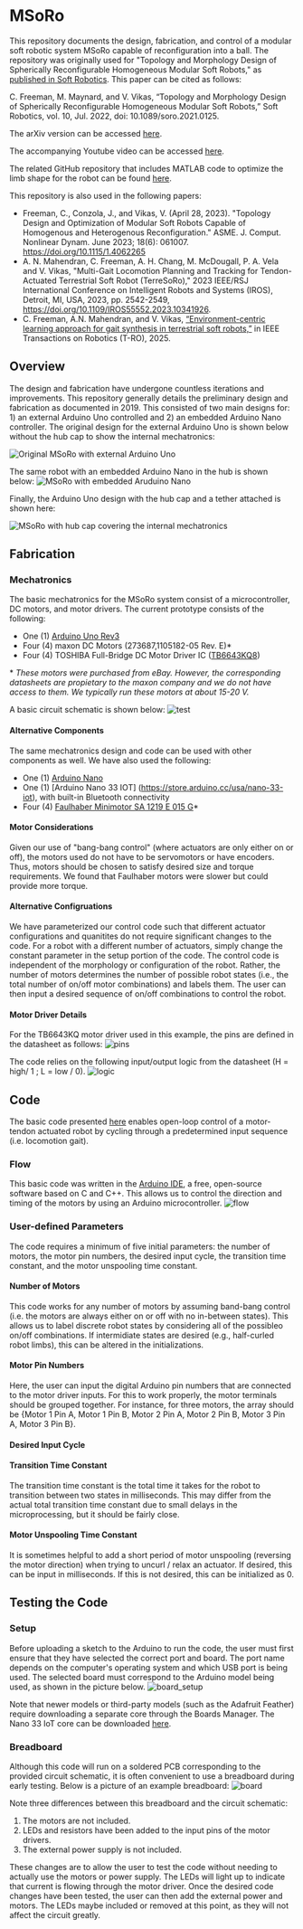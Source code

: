 # MSoRo
This repository documents the design, fabrication, and control of a modular soft robotic system MSoRo capable of reconfiguration into a ball. The repository was originally used for "Topology and Morphology Design of Spherically Reconfigurable Homogeneous Modular Soft Robots," as [published in Soft Robotics](https://www.liebertpub.com/doi/10.1089/soro.2021.0125). This paper can be cited as follows:

C. Freeman, M. Maynard, and V. Vikas, “Topology and Morphology Design of Spherically Reconfigurable Homogeneous Modular Soft Robots,” Soft Robotics, vol. 10, Jul. 2022, doi: 10.1089/soro.2021.0125.

The arXiv version can be accessed [here](https://arxiv.org/abs/2205.00544).  

The accompanying Youtube video can be accessed [here](https://www.youtube.com/watch?v=K-ZRhlJ1r1A).

The related GitHub repository that includes MATLAB code to optimize the limb shape for the robot can be found [here](https://github.com/clfreeman7/Design_Optimization).

This repository is also used in the following papers:
- Freeman, C., Conzola, J., and Vikas, V. (April 28, 2023). "Topology Design and Optimization of Modular Soft Robots Capable of Homogenous and Heterogenous Reconfiguration." ASME. J. Comput. Nonlinear Dynam. June 2023; 18(6): 061007. https://doi.org/10.1115/1.4062265
- A. N. Mahendran, C. Freeman, A. H. Chang, M. McDougall, P. A. Vela and V. Vikas, "Multi-Gait Locomotion Planning and Tracking for Tendon-Actuated Terrestrial Soft Robot (TerreSoRo)," 2023 IEEE/RSJ International Conference on Intelligent Robots and Systems (IROS), Detroit, MI, USA, 2023, pp. 2542-2549, https://doi.org/10.1109/IROS55552.2023.10341926.
- C. Freeman, A.N. Mahendran, and V. Vikas, [“Environment-centric learning approach for gait synthesis in terrestrial soft robots,”](https://arxiv.org/pdf/2402.03617) in IEEE Transactions on Robotics (T-RO), 2025.

## Overview
The design and fabrication have undergone countless iterations and improvements. This repository generally details the preliminary design and fabrication as documented in 2019. This consisted of two main designs for: 1) an external Arduino Uno controlled and 2) an embedded Arduino Nano controller. The original design for the external Arduino Uno is shown below without the hub cap to show the internal mechatronics:

![Original MSoRo with external Arduino Uno](MSoRo_Arduino_Uno.JPG)

The same robot with an embedded Arduino Nano in the hub is shown below:
![MSoRo with embedded Aruduino Nano](MSoRo_Arduino_Nano.JPG)

Finally, the Arduino Uno design with the hub cap and a tether attached is shown here:

![MSoRo with hub cap covering the internal mechatronics](MSoRo_With_Hub_Cap.JPG)

## Fabrication
### Mechatronics
The basic mechatronics for the MSoRo system consist of a microcontroller, DC motors, and motor drivers. The current prototype consists of the following:
- One (1) [Arduino Uno Rev3](https://store.arduino.cc/usa/arduino-uno-rev3)
- Four (4) maxon DC Motors (273687,1105182-05 Rev. E)*
- Four (4) TOSHIBA Full-Bridge DC Motor Driver IC ([TB6643KQ8](https://toshiba.semicon-storage.com/ap-en/semiconductor/product/motor-driver-ics/brushed-dc-motor-driver-ics/detail.TB6643KQ.html))

\*  *These motors were purchased from eBay. However, the corresponding datasheets are propietary to the maxon company and we do not have access to them. We typically run these motors at about 15-20 V.* 

A basic circuit schematic is shown below:
![test](MSoRo_Schematic.png)

#### Alternative Components
The same mechatronics design and code can be used with other components as well. We have also used the following:
- One (1) [Arduino Nano](https://store.arduino.cc/usa/arduino-nano)
- One (1) [Arduino Nano 33 IOT] (https://store.arduino.cc/usa/nano-33-iot), with built-in Bluetooth connectivity
- Four (4) [Faulhaber Minimotor SA 1219 E 015 G](https://www.faulhaber.com/en/products/series/1219g/)*

#### Motor Considerations
Given our use of "bang-bang control" (where actuators are only either on or off), the motors used do not have to be servomotors or have encoders. Thus, motors should be chosen to satisfy desired size and torque requirements. We found that Faulhaber motors were slower but could provide more torque. 

#### Alternative Configruations
We have parameterized our control code such that different actuator configurations and quanitites do not require significant changes to the code. For a robot with a different number of actuators, simply change the constant parameter in the setup portion of the code. The control code is independent of the morphology or configuration of the robot. Rather, the number of motors determines the number of possible robot states (i.e., the total number of on/off motor combinations) and labels them. The user can then input a desired sequence of on/off combinations to control the robot.

#### Motor Driver Details
For the TB6643KQ motor driver used in this example, the pins are defined in the datasheet as follows:
![pins](Pins.png)

The code relies on the following input/output logic from the datasheet (H = high/ 1 ; L = low / 0).
![logic](Driver_Logic.png)

## Code
The basic code presented [here](BasicMSoRo.ino) enables open-loop control of a motor-tendon actuated robot by cycling through a predetermined input sequence (i.e. locomotion gait). 

### Flow
This basic code was written in the [Arduino IDE](https://www.arduino.cc/en/main/software), a free, open-source software based on C and C++. This allows us to control the direction and timing of the motors by using an Arduino microcontroller.
![flow](Flowchart.png)

### User-defined Parameters
The code requires a minimum of five initial parameters: the number of motors, the motor pin numbers, the desired input cycle, the transition time constant, and the motor unspooling time constant. 
#### Number of Motors
This code works for any number of motors by assuming band-bang control (i.e. the motors are always either on or off with no in-between states). This allows us to label discrete robot states by considering all of the possibleo on/off combinations. If intermidiate states are desired (e.g., half-curled robot limbs), this can be altered in the initializations. 
#### Motor Pin Numbers
Here, the user can input the digital Arduino pin numbers that are connected to the motor driver inputs. For this to work properly, the motor terminals should be grouped together. For instance, for three motors, the array should be {Motor 1 Pin A, Motor 1 Pin B, Motor 2 Pin A, Motor 2 Pin B, Motor 3 Pin A, Motor 3 Pin B}.
#### Desired Input Cycle
#### Transition Time Constant
The transition time constant is the total time it takes for the robot to transition between two states in milliseconds. This may differ from the actual total transition time constant due to small delays in the microprocessing, but it should be fairly close. 
#### Motor Unspooling Time Constant
It is sometimes helpful to add a short period of motor unspooling (reversing the motor direction) when trying to uncurl / relax an actuator. If desired, this can be input in milliseconds. If this is not desired, this can be initialized as 0. 

## Testing the Code

### Setup
Before uploading a sketch to the Arduino to run the code, the user must first ensure that they have selected the correct port and board. The port name depends on the computer's operating system and which USB port is being used. The selected board must correspond to the Arduino model being used, as shown in the picture below. 
![board_setup](Setup.png)

Note that newer models or third-party models (such as the Adafruit Feather) require downloading a separate core through the Boards Manager. The Nano 33 IoT core can be downloaded [here](https://www.arduino.cc/en/Guide/NANO33IoT). 
### Breadboard
Although this code will run on a soldered PCB corresponding to the provided circuit schematic, it is often convenient to use a breadboard during early testing. Below is a picture of an example breadboard: 
![board](Breadboard.JPG)

Note three differences between this breadboard and the circuit schematic:
1. The motors are not included. 
2. LEDs and resistors have been added to the input pins of the motor drivers. 
3. The external power supply is not included. 

These changes are to allow the user to test the code without needing to actually use the motors or power supply. The LEDs will light up to indicate that current is flowing through the motor driver. Once the desired code changes have been tested, the user can then add the external power and motors. The LEDs maybe included or removed at this point, as they will not affect the circuit greatly. 
